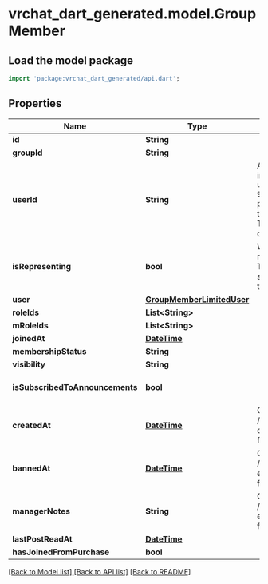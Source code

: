 # vrchat_dart_generated.model.GroupMember

## Load the model package
```dart
import 'package:vrchat_dart_generated/api.dart';
```

## Properties
Name | Type | Description | Notes
------------ | ------------- | ------------- | -------------
**id** | **String** |  | [optional] 
**groupId** | **String** |  | [optional] 
**userId** | **String** | A users unique ID, usually in the form of `usr_c1644b5b-3ca4-45b4-97c6-a2a0de70d469`. Legacy players can have old IDs in the form of `8JoV9XEdpo`. The ID can never be changed. | [optional] 
**isRepresenting** | **bool** | Whether the user is representing the group. This makes the group show up above the name tag in-game. | [optional] [default to false]
**user** | [**GroupMemberLimitedUser**](GroupMemberLimitedUser.md) |  | [optional] 
**roleIds** | **List&lt;String&gt;** |  | [optional] 
**mRoleIds** | **List&lt;String&gt;** |  | [optional] 
**joinedAt** | [**DateTime**](DateTime.md) |  | [optional] 
**membershipStatus** | **String** |  | [optional] 
**visibility** | **String** |  | [optional] 
**isSubscribedToAnnouncements** | **bool** |  | [optional] [default to false]
**createdAt** | [**DateTime**](DateTime.md) | Only visible via the /groups/:groupId/members endpoint, **not** when fetching a specific user. | [optional] 
**bannedAt** | [**DateTime**](DateTime.md) | Only visible via the /groups/:groupId/members endpoint, **not** when fetching a specific user. | [optional] 
**managerNotes** | **String** | Only visible via the /groups/:groupId/members endpoint, **not** when fetching a specific user. | [optional] 
**lastPostReadAt** | [**DateTime**](DateTime.md) |  | [optional] 
**hasJoinedFromPurchase** | **bool** |  | [optional] 

[[Back to Model list]](../README.md#documentation-for-models) [[Back to API list]](../README.md#documentation-for-api-endpoints) [[Back to README]](../README.md)


